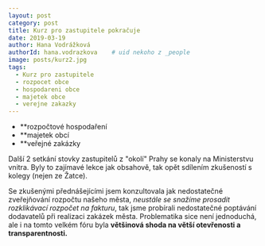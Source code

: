 ```yaml
---
layout: post
category: post
title: Kurz pro zastupitele pokračuje   
date: 2019-03-19
author: Hana Vodrážková
authorId: hana.vodrazkova    # uid nekoho z _people
image: posts/kurz2.jpg
tags:
  - Kurz pro zastupitele
  - rozpocet obce
  - hospodareni obce
  - majetek obce
  - verejne zakazky
---
```


* **rozpočtové hospodaření
* **majetek obcí 
* **veřejné zakázky

Další 2 setkání stovky zastupitelů z "okolí" Prahy se konaly na Ministerstvu vnitra.
Byly to zajímavé lekce jak obsahově, tak opět sdílením zkušeností s kolegy (nejen ze Žatce).

Se zkušenými přednášejícími jsem konzultovala jak nedostatečné zveřejňování rozpočtu našeho města, *neustále se snažíme prosadit rozklikávací rozpočet na fakturu*, tak jsme probírali nedostatečné poptávání dodavatelů při realizaci zakázek města.
Problematika sice není jednoduchá, ale i na tomto velkém fóru byla **většinová shoda na větší otevřenosti a transparentnosti.**
